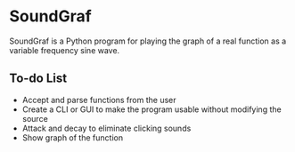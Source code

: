 # SoundGraf
SoundGraf is a Python program for playing the graph of a real function as a
variable frequency sine wave.

## To-do List
- Accept and parse functions from the user
- Create a CLI or GUI to make the program usable without modifying the source
- Attack and decay to eliminate clicking sounds
- Show graph of the function

